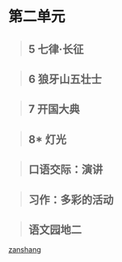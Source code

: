 # 第二单元

<Ebook grade="xxyw6a" :pages="15" :paged="15" ></Ebook> 


> ## 5 七律·长征

<Ebook grade="xxyw6a" :pages="16" :paged="17" ></Ebook> 


> ## 6 狼牙山五壮士

<Ebook grade="xxyw6a" :pages="18" :paged="20" ></Ebook> 


> ## 7 开国大典

<Ebook grade="xxyw6a" :pages="21" :paged="25" ></Ebook> 


> ## 8* 灯光

<Ebook grade="xxyw6a" :pages="26" :paged="30" ></Ebook> 


> ## 口语交际：演讲

<Ebook grade="xxyw6a" :pages="31" :paged="31" ></Ebook> 


> ## 习作：多彩的活动

<Ebook grade="xxyw6a" :pages="32" :paged="32" ></Ebook> 


> ## 语文园地二

<Ebook grade="xxyw6a" :pages="33" :paged="34" ></Ebook> 


[zanshang](../res/zanshang.md ':include')